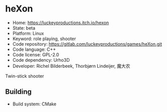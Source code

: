 # heXon

- Home: https://luckeyproductions.itch.io/hexon
- State: beta
- Platform: Linux
- Keyword: role playing, shooter
- Code repository: https://gitlab.com/luckeyproductions/games/heXon.git
- Code language: C++
- Code license: GPL-2.0
- Code dependency: Urho3D
- Developer: Richel Bilderbeek, Thorbjørn Lindeijer, 魔大农

Twin-stick shooter

## Building

- Build system: CMake
